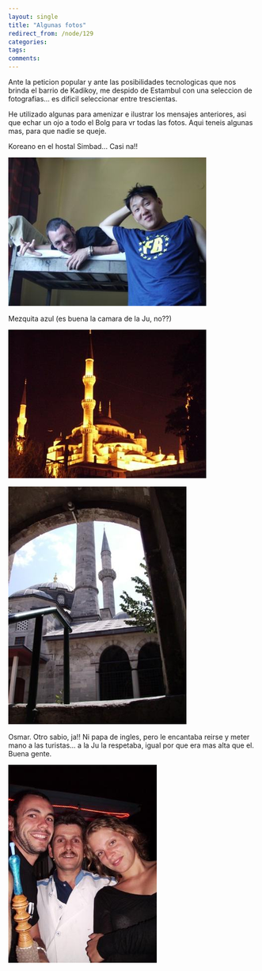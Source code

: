 ```yaml
---
layout: single
title: "Algunas fotos"
redirect_from: /node/129
categories:
tags: 
comments: 
---
```

Ante la peticion popular y ante las posibilidades tecnologicas que nos brinda el barrio de Kadikoy, me despido de Estambul con una seleccion de fotografias... es dificil seleccionar entre trescientas.  

He utilizado algunas para amenizar e ilustrar los mensajes anteriores, asi que echar un ojo a todo el Bolg para vr todas las fotos. Aqui teneis algunas mas, para que nadie se queje.  

Koreano en el hostal Simbad... Casi na!!  

![](/images/posts/2005-07-29-algunas-fotos/IMG_0067.jpg)

Mezquita azul (es buena la camara de la Ju, no??)

![](/images/posts/2005-07-29-algunas-fotos/IMG_0010.jpg)

![](/images/posts/2005-07-29-algunas-fotos/IMG_0054.jpg)

Osmar. Otro sabio, ja!! Ni papa de ingles, pero le encantaba reirse y meter mano a las turistas... a la Ju la respetaba, igual por que era mas alta que el. Buena gente.

![](/images/posts/2005-07-29-algunas-fotos/IMG_0089.jpg)
